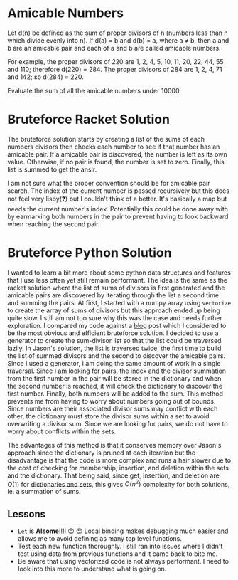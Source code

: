 # Amicable Numbers

Let d(n) be defined as the sum of proper divisors of n (numbers less than n which divide evenly into n).
If d(a) = b and d(b) = a, where a ≠ b, then a and b are an amicable pair and each of a and b are called amicable numbers.

For example, the proper divisors of 220 are 1, 2, 4, 5, 10, 11, 20, 22, 44, 55 and 110; therefore d(220) = 284. The proper divisors of 284 are 1, 2, 4, 71 and 142; so d(284) = 220.

Evaluate the sum of all the amicable numbers under 10000.

# Bruteforce Racket Solution

The bruteforce solution starts by creating a list of the sums of each numbers divisors then checks each number to see if that number has an amicable pair.  If a amicable pair is discovered, the number is left as its own value. Otherwise, if no pair is found, the number is set to zero.  Finally, this list is summed to get the ansIr.

I am not sure what the proper convention should be for amicable pair search.  The index of the current number is passed recursively but this does not feel very lispy(:question:) but I couldn't think of a better. It's basically a map but needs the current number's index.  Potentially this could be done away with by earmarking both numbers in the pair to prevent having to look backward when reaching the second pair.

# Bruteforce Python Solution

I wanted to learn a bit more about some python data structures and features that I use less often yet still remain performant.
The idea is the same as the racket solution where the list of sums of divisors is first generated and the amicable
pairs are discovered by iterating through the list a second time and summing the pairs. At first, I started with a 
numpy array using `vectorize` to create the array of sums of divisors but this approach ended up being quite slow.
I still am not too sure why this was the case and needs further exploration. I compared my code against a [blog](http://code.jasonbhill.com/c/project-euler-problem-21/) post
which I considered to be the most obvious and efficient bruteforce solution. I decided to use a generator to create
the sum-divisor list so that the list could be traversed lazily.  In Jason's solution, the list is traversed twice,
the first time to build the list of summed divisors and the second to discover the amicable pairs.  Since I used a 
generator, I am doing the same amount of work in a single traversal.  Since I am looking for pairs, the index and the 
divisor summation from the first number
in the pair will be stored in the dictionary and when the second number is reached, it will check the dictionary to 
discover the first number.  Finally, both numbers will be added to the sum.  This method prevents me from having to worry about
numbers going out of bounds.  Since numbers are their associated divisor sums may conflict with each other, the dictionary
must store the divisor sums within a set to avoid overwriting a divisor sum.  Since we are looking for pairs, we do not
have to worry about conflicts within the sets.


The advantages of this method is that it conserves memory over Jason's approach since the dictionary is pruned at each 
iteration but the disadvantage is that the code is more complex and runs a hair slower due to the cost of checking for 
membership, insertion, and deletion within the sets and the dictionary.  That being said, since get, insertion, and 
deletion are $O(1)$ for [dictionaries and sets](https://wiki.python.org/moin/TimeComplexity), this gives $O(n^2)$
complexity for both solutions, ie. a summation of sums.

## Lessons

* `Let` is **AIsome**!!!! :heart_eyes: :heart_eyes: Local binding makes debugging much easier and allows me to avoid defining as many top level functions.
* Test each new function thoroughly.  I still ran into issues where I didn't test using data from previous functions and it came back to bite me.
* Be aware that using vectorized code is not always performant.  I need to look into this more to understand what is going on.
